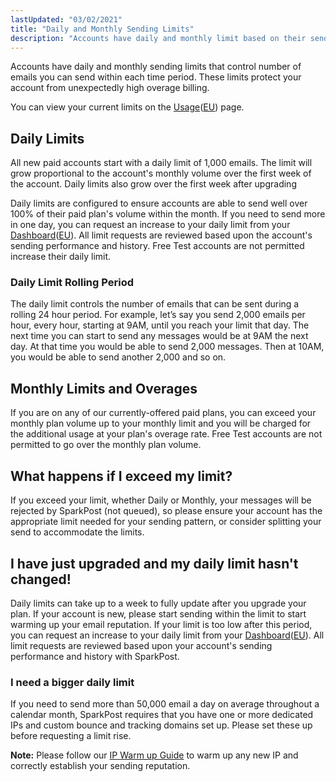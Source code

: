 ```yaml
---
lastUpdated: "03/02/2021"
title: "Daily and Monthly Sending Limits"
description: "Accounts have daily and monthly limit based on their sending plan."
---
```


Accounts have daily and monthly sending limits that control number of emails you can send within each time period. These limits protect your account from unexpectedly high overage billing.

You can view your current limits on the [Usage](http://app.sparkpost.com/usage)([EU](http://app.eu.sparkpost.com/usage)) page.

## Daily Limits

All new paid accounts start with a daily limit of 1,000 emails. The limit will grow proportional to the account's monthly volume over the first week of the account. Daily limits also grow over the first week after upgrading 

Daily limits are configured to ensure accounts are able to send well over 100% of their paid plan's volume within the month. If you need to send more in one day, you can request an increase to your daily limit from your [Dashboard](https://app.sparkpost.com/dashboard?supportTicket=true)([EU](https://app.sparkpost.com/dashboard?supportTicket=true)). All limit requests are reviewed based upon the account's sending performance and history. Free Test accounts are not permitted increase their daily limit.

### Daily Limit Rolling Period

The daily limit controls the number of emails that can be sent during a rolling 24 hour period. For example, let’s say you send 2,000 emails per hour, every hour, starting at 9AM, until you reach your limit that day. The next time you can start to send any messages would be at 9AM the next day. At that time you would be able to send 2,000 messages. Then at 10AM, you would be able to send another 2,000 and so on.

## Monthly Limits and Overages

If you are on any of our currently-offered paid plans, you can exceed your monthly plan volume up to your monthly limit and you will be charged for the additional usage at your plan's overage rate. Free Test accounts are not permitted to go over the monthly plan volume.

## What happens if I exceed my limit?

If you exceed your limit, whether Daily or Monthly, your messages will be rejected by SparkPost (not queued), so please ensure your account has the appropriate limit needed for your sending pattern, or consider splitting your send to accommodate the limits.

## I have just upgraded and my daily limit hasn't changed!

Daily limits can take up to a week to fully update after you upgrade your plan. If your account is new, please start sending within the limit to start warming up your email reputation. If your limit is too low after this period, you can request an increase to your daily limit from your [Dashboard](http://app.sparkpost.com/dashboard)([EU](https://app.sparkpost.com/dashboard?supportTicket=true)). All limit requests are reviewed based upon your account's sending performance and history with SparkPost.

### I need a bigger daily limit

If you need to send more than 50,000 email a day on average throughout a calendar month, SparkPost requires that you have one or more dedicated IPs and custom bounce and tracking domains set up. Please set these up before requesting a limit rise.

**Note:**  Please follow our [IP Warm up Guide](https://www.sparkpost.com/docs/deliverability/ip-warm-up-overview/) to warm up any new IP and correctly establish your sending reputation.
